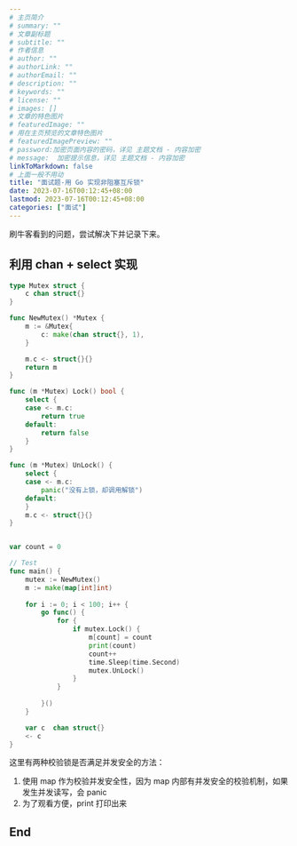 ```yaml
---
# 主页简介
# summary: ""
# 文章副标题
# subtitle: ""
# 作者信息
# author: ""
# authorLink: ""
# authorEmail: ""
# description: ""
# keywords: ""
# license: ""
# images: []
# 文章的特色图片
# featuredImage: ""
# 用在主页预览的文章特色图片
# featuredImagePreview: ""
# password:加密页面内容的密码，详见 主题文档 - 内容加密
# message:  加密提示信息，详见 主题文档 - 内容加密
linkToMarkdown: false
# 上面一般不用动
title: "面试题-用 Go 实现非阻塞互斥锁"
date: 2023-07-16T00:12:45+08:00
lastmod: 2023-07-16T00:12:45+08:00
categories: ["面试"]
---
```


刷牛客看到的问题，尝试解决下并记录下来。

## 利用 chan + select 实现

```go
type Mutex struct {
	c chan struct{} 
}

func NewMutex() *Mutex {
	m := &Mutex{
		c: make(chan struct{}, 1),
	}

	m.c <- struct{}{}
	return m
}

func (m *Mutex) Lock() bool {
	select {
	case <- m.c:
		return true
	default:
		return false
	}
}

func (m *Mutex) UnLock() {
	select {
	case <- m.c:
		panic("没有上锁，却调用解锁")
	default:
	}
	m.c <- struct{}{}
}


var count = 0

// Test
func main() {
	mutex := NewMutex()
	m := make(map[int]int)
	
	for i := 0; i < 100; i++ {
		go func() {
			for {
				if mutex.Lock() {
					m[count] = count
					print(count)
					count++
					time.Sleep(time.Second)
					mutex.UnLock()
				} 
			}
			
		}()
	}

	var c  chan struct{}
	<- c
}
```

这里有两种校验锁是否满足并发安全的方法：

1. 使用 map 作为校验并发安全性，因为 map 内部有并发安全的校验机制，如果发生并发读写，会 panic  
2. 为了观看方便，print 打印出来

## End

